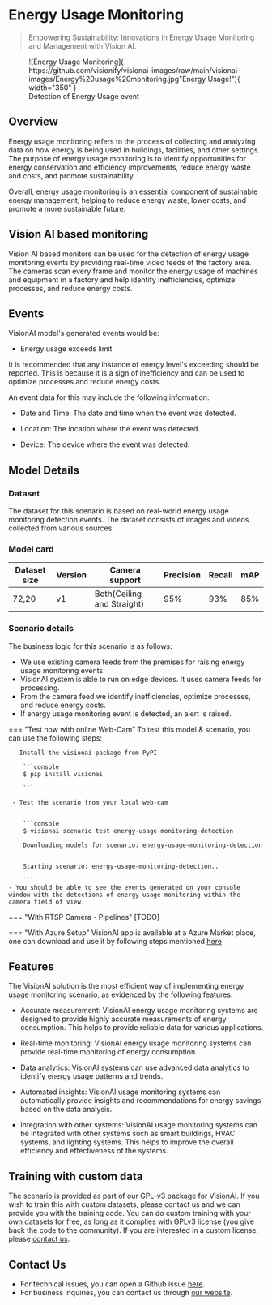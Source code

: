 # **Energy Usage Monitoring**

> Empowering Sustainability: Innovations in Energy Usage Monitoring and Management with Vision AI.

<figure markdown>
  ![Energy Usage Monitoring]( https://github.com/visionify/visionai-images/raw/main/visionai-images/Energy%20usage%20monitoring.jpg"Energy Usage!"){ width="350" }
  <figcaption>Detection of Energy Usage event</figcaption>
</figure>


## Overview
Energy usage monitoring refers to the process of collecting and analyzing data on how energy is being used in buildings, facilities, and other settings. The purpose of energy usage monitoring is to identify opportunities for energy conservation and efficiency improvements, reduce energy waste and costs, and promote sustainability.


Overall, energy usage monitoring is an essential component of sustainable energy management, helping to reduce energy waste, lower costs, and promote a more sustainable future.

## Vision AI based monitoring

Vision AI based monitors can be used for the detection of energy usage monitoring events by providing real-time video feeds of the factory area. The cameras scan every frame and monitor the energy usage of machines and equipment in a factory and help identify inefficiencies, optimize processes, and reduce energy costs.

## Events

VisionAI model's generated events would be:

- Energy usage exceeds limit

It is recommended that any instance of energy level's exceeding should be reported. This is because it is a sign of inefficiency and can be used to optimize processes and reduce energy costs.

An event data for this may include the following information:


- Date and Time: The date and time when the event was detected.

- Location: The location where the event was detected.

- Device: The device where the event was detected.   
  

## Model Details

### Dataset
The dataset for this scenario is based on real-world energy usage monitoring detection events.
The dataset consists of images and videos collected from various sources. 

### Model card

 <div class="table">
    <table class="fl-table">
        <thead>
        <tr><th>Dataset size</th>
            <th>Version</th>
            <th>Camera support</th>
            <th>Precision</th>
            <th>Recall</th>
            <th> mAP  </th>  
        </thead>
        <tbody>
        <tr>
            <td>72,20</td>
            <td>v1</td>
            <td>Both(Ceiling and Straight)</td>
            <td>95% </td>
            <td>93% </td>
            <td>85% </td>
        </tr>
        </tbody>
    </table>
</div>


### Scenario details

The business logic for this scenario is as follows:

- We use existing camera feeds from the premises for raising energy usage monitoring events.
- VisionAI system is able to run on edge devices. It uses camera feeds for processing.
- From the camera feed we identify inefficiencies, optimize processes, and reduce energy costs.
- If energy usage monitoring event is detected, an alert is raised.

=== "Test now with online Web-Cam"
     To test this model & scenario, you can use the following steps:
     
     - Install the visionai package from PyPI
     
        ```console
        $ pip install visionai
        
        ```
     
     - Test the scenario from your local web-cam
     

        ```console
        $ visionai scenario test energy-usage-monitoring-detection

        Downloading models for scenario: energy-usage-monitoring-detection
        

        Starting scenario: energy-usage-monitoring-detection..

        ```
    - You should be able to see the events generated on your console window with the detections of energy usage monitoring within the camera field of view.

=== "With RTSP Camera - Pipelines"
     [TODO]
 
=== "With Azure Setup"
     VisionAI app is available at a Azure Market place, one can download and use it by following steps mentioned [here](../overview/azure-managed-app.md)


## Features
The VisionAI solution is the most efficient way of implementing energy usage monitoring scenario, as evidenced by the following features:                           

- Accurate measurement: VisionAI energy usage monitoring systems are designed to provide highly accurate measurements of energy consumption. This helps to provide reliable data for various applications.

- Real-time monitoring: VisionAI energy usage monitoring systems can provide real-time monitoring of energy consumption. 

- Data analytics: VisionAI systems can use advanced data analytics to identify energy usage patterns and trends. 

- Automated insights: VisionAI usage monitoring systems can automatically provide insights and recommendations for energy savings based on the data analysis. 

- Integration with other systems: VisionAI usage monitoring systems can be integrated with other systems such as smart buildings, HVAC systems, and lighting systems. This helps to improve the overall efficiency and effectiveness of the systems.

## Training with custom data

The scenario is provided as part of our GPL-v3 package for VisionAI. If you wish to train this with custom datasets, please contact us and we can provide you with the training code. You can do custom training with your own datasets for free, as long as it complies with GPLv3 license (you give back the code to the community). If you are interested in a custom license, please [contact us](../company/contact.md).


## Contact Us

- For technical issues, you can open a Github issue [here](https://github.com/visionify/visionai).
- For business inquiries, you can contact us through [our website](https://visionify.ai/contact).
